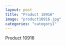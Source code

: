 ```yaml
---
layout: post
title: "Product 10916"
image: "product10916.jpg"
categories: "category1"
---
```

Product 10916
